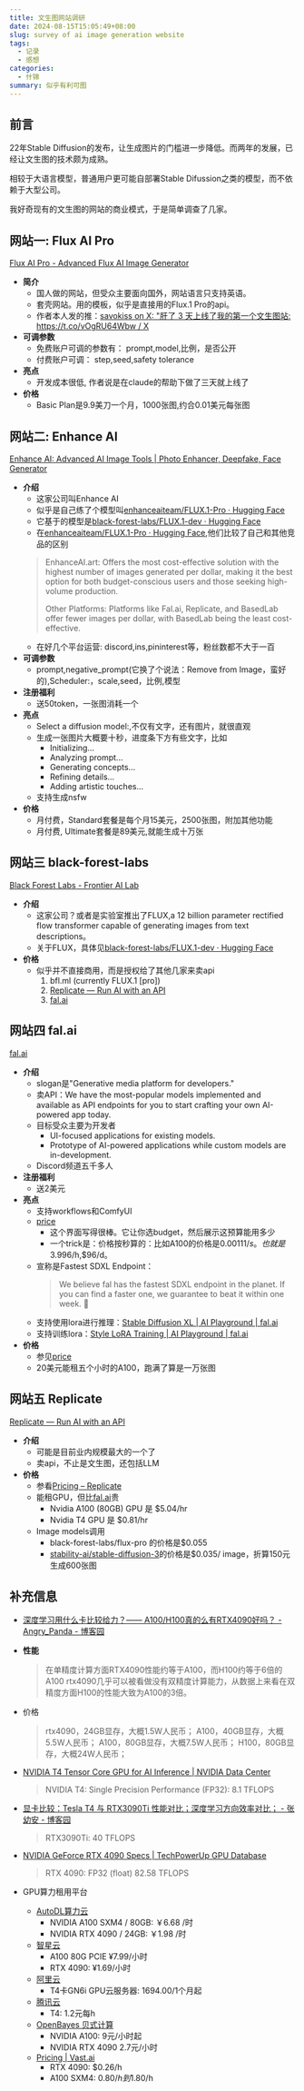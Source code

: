 ```yaml
---
title: 文生图网站调研
date: 2024-08-15T15:05:49+08:00
slug: survey of ai image generation website 
tags:
  - 记录
  - 感想
categories:
  - 什锦
summary: 似乎有利可图
---
```

  
## 前言
22年Stable Diffusion的发布，让生成图片的门槛进一步降低。而两年的发展，已经让文生图的技术颇为成熟。

相较于大语言模型，普通用户更可能自部署Stable Difussion之类的模型，而不依赖于大型公司。

我好奇现有的文生图的网站的商业模式，于是简单调查了几家。

## 网站一: Flux AI Pro
[Flux AI Pro - Advanced Flux AI Image Generator](https://fluxai.pro/ )

- **简介**
  - 国人做的网站，但受众主要面向国外，网站语言只支持英语。
  - 套壳网站。用的模板，似乎是直接用的Flux.1 Pro的api。
  - 作者本人发的推：[savokiss on X: "肝了 3 天上线了我的第一个文生图站: https://t.co/vOgRU64Wbw / X](https://x.com/savokiss/status/1822258960763908322 )
- **可调参数** 
  - 免费账户可调的参数有： prompt,model,比例，是否公开 
  - 付费账户可调： step,seed,safety tolerance
- **亮点**
  - 开发成本很低, 作者说是在claude的帮助下做了三天就上线了
- **价格**
  - Basic Plan是9.9美刀一个月，1000张图,约合0.01美元每张图

## 网站二: Enhance AI
[Enhance AI: Advanced AI Image Tools | Photo Enhancer, Deepfake, Face Generator](https://enhanceai.art/ )

- **介绍**
  - 这家公司叫Enhance AI 
  - 似乎是自己练了个模型叫[enhanceaiteam/FLUX.1-Pro · Hugging Face](https://huggingface.co/enhanceaiteam/FLUX.1-Pro ) 
  - 它基于的模型是[black-forest-labs/FLUX.1-dev · Hugging Face](https://huggingface.co/black-forest-labs/FLUX.1-dev)
  - 在[enhanceaiteam/FLUX.1-Pro · Hugging Face](https://huggingface.co/enhanceaiteam/FLUX.1-Pro ),他们比较了自己和其他竞品的区别
  > EnhanceAI.art: Offers the most cost-effective solution with the highest number of images generated per dollar, making it the best option for both budget-conscious users and those seeking high-volume production.
  >
  > Other Platforms: Platforms like Fal.ai, Replicate, and BasedLab offer fewer images per dollar, with BasedLab being the least cost-effective.  
  - 在好几个平台运营: discord,ins,pininterest等，粉丝数都不大于一百
- **可调参数**
  - prompt,negative_prompt(它换了个说法：Remove from Image，蛮好的),Scheduler:，scale,seed，比例,模型
- **注册福利**
  - 送50token，一张图消耗一个
- **亮点**
  - Select a diffusion model:,不仅有文字，还有图片，就很直观
  - 生成一张图片大概要十秒，进度条下方有些文字，比如
    - Initializing...
    - Analyzing prompt...
    - Generating concepts...
    - Refining details...
    - Adding artistic touches...
  - 支持生成nsfw
- **价格**
  - 月付费，Standard套餐是每个月15美元，2500张图，附加其他功能
  - 月付费, Ultimate套餐是89美元,就能生成十万张

## 网站三 black-forest-labs
[Black Forest Labs - Frontier AI Lab](https://blackforestlabs.ai/ )

- **介绍**
  - 这家公司？或者是实验室推出了FLUX,a 12 billion parameter rectified flow transformer capable of generating images from text descriptions。
  - 关于FLUX，具体见[black-forest-labs/FLUX.1-dev · Hugging Face](https://huggingface.co/black-forest-labs/FLUX.1-dev?text=dog )
- **价格**
  - 似乎并不直接商用，而是授权给了其他几家来卖api
    1. bfl.ml (currently FLUX.1 [pro])
    2. [Replicate — Run AI with an API](https://replicate.com/ )
    3. [fal.ai](https://fal.ai/ )

## 网站四 fal.ai 
[fal.ai](https://fal.ai/ )
- **介绍**
  - slogan是"Generative media platform for developers."
  - 卖API：We have the most-popular models implemented and available as API endpoints for you to start crafting your own AI-powered app today.
  - 目标受众主要为开发者
    - UI-focused applications for existing models.
    - Prototype of AI-powered applications while custom models are in-development.
  - Discord频道五千多人
- **注册福利**
  - 送2美元
- **亮点**
  - 支持workflows和ComfyUI
  - [price](https://fal.ai/pricing )
    - 这个界面写得很棒。它让你选budget，然后展示这预算能用多少
    - 一个trick是：价格按秒算的：比如A100的价格是$0.00111/s。也就是$3.996/h,$96/d。
  - 宣称是Fastest SDXL Endpoint：
    >We believe fal has the fastest SDXL endpoint in the planet. If you can find a faster one, we guarantee to beat it within one week. 🤝
  - 支持使用lora进行推理：[Stable Diffusion XL | AI Playground | fal.ai](https://fal.ai/models/fal-ai/fast-sdxl )
  - 支持训练lora：[Style LoRA Training | AI Playground | fal.ai](https://fal.ai/models/fal-ai/style-lora )
- **价格**
  - 参见[price](https://fal.ai/pricing )
  - 20美元能租五个小时的A100，跑满了算是一万张图

## 网站五 Replicate
[Replicate — Run AI with an API](https://replicate.com/ )

- **介绍**
  - 可能是目前业内规模最大的一个了
  - 卖api，不止是文生图，还包括LLM
- **价格**
  - 参看[Pricing – Replicate](https://replicate.com/pricing )
  - 能租GPU，但比[fal.ai](fal.ai)贵
    - Nvidia A100 (80GB) GPU 是 $5.04/hr
    - Nvidia T4 GPU 是 $0.81/hr
  - Image models调用
    - black-forest-labs/flux-pro 的价格是$0.055
    - [stability-ai/stable-diffusion-3](https://replicate.com/stability-ai/stable-diffusion-3)的价格是$0.035/ image，折算150元生成600张图
  
## 补充信息
- [深度学习用什么卡比较给力？—— A100/H100真的么有RTX4090好吗？ - Angry_Panda - 博客园](https://www.cnblogs.com/devilmaycry812839668/p/17582514.html )

- **性能**
   > 在单精度计算方面RTX4090性能约等于A100，而H100约等于6倍的A100
   > rtx4090几乎可以被看做没有双精度计算能力，从数据上来看在双精度方面H100的性能大致为A100的3倍。
- 价格
   > rtx4090，24GB显存，大概1.5W人民币；
   > A100，40GB显存，大概5.5W人民币；
   > A100，80GB显存，大概7.5W人民币；
   > H100，80GB显存，大概24W人民币；
- [NVIDIA T4 Tensor Core GPU for AI Inference | NVIDIA Data Center](https://www.nvidia.com/en-us/data-center/tesla-t4/ )
  > NVIDIA T4: Single Precision Performance (FP32): 8.1 TFLOPS
- [显卡比较：Tesla T4 与 RTX3090Ti 性能对比；深度学习方向效率对比； - 张幼安 - 博客园](https://www.cnblogs.com/cainiaoxuexi2017-ZYA/p/16426609.html )
  > RTX3090Ti: 40 TFLOPS
- [NVIDIA GeForce RTX 4090 Specs | TechPowerUp GPU Database](https://www.techpowerup.com/gpu-specs/geforce-rtx-4090.c3889 )
  > RTX 4090: FP32 (float) 82.58 TFLOPS
- GPU算力租用平台
  - [AutoDL算力云](https://www.autodl.com/home )
    - NVIDIA A100 SXM4 / 80GB: ￥6.68 /时
    - NVIDIA RTX 4090 / 24GB: ￥1.98 /时
  - [智星云](https://www.ai-galaxy.cn/ )
    - A100 80G PCIE ¥7.99/小时
    - RTX 4090: ¥1.69/小时
  - [阿里云](https://www.aliyun.com/product/ecs/gpu )
    - T4卡GN6i GPU云服务器: 1694.00/1个月起
  - [腾讯云](https://cloud.tencent.com/product/hai )
    - T4: 1.2元每h
  - [OpenBayes 贝式计算](https://openbayes.com/pricing )
    - NVIDIA A100: 9元/小时起
    - NVIDIA RTX 4090 2.7元/小时
  - [Pricing | Vast.ai](https://vast.ai/pricing )
    - RTX 4090: $0.26/h 
    - A100 SXM4: $0.80/h到$1.80/h
